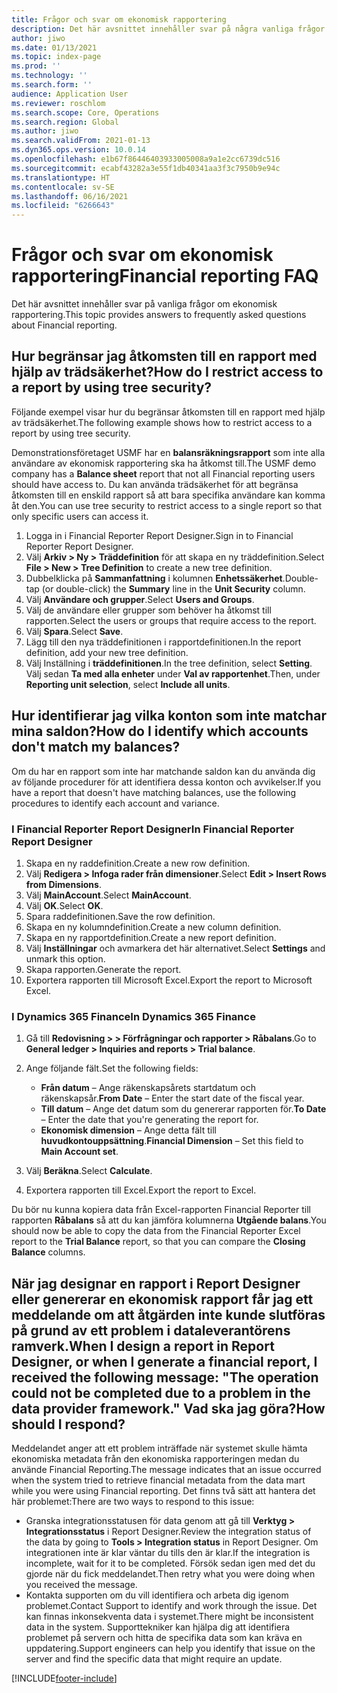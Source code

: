 ```yaml
---
title: Frågor och svar om ekonomisk rapportering
description: Det här avsnittet innehåller svar på några vanliga frågor om ekonomisk rapportering.
author: jiwo
ms.date: 01/13/2021
ms.topic: index-page
ms.prod: ''
ms.technology: ''
ms.search.form: ''
audience: Application User
ms.reviewer: roschlom
ms.search.scope: Core, Operations
ms.search.region: Global
ms.author: jiwo
ms.search.validFrom: 2021-01-13
ms.dyn365.ops.version: 10.0.14
ms.openlocfilehash: e1b67f86446403933005008a9a1e2cc6739dc516
ms.sourcegitcommit: ecabf43282a3e55f1db40341aa3f3c7950b9e94c
ms.translationtype: HT
ms.contentlocale: sv-SE
ms.lasthandoff: 06/16/2021
ms.locfileid: "6266643"
---
```

# <a name="financial-reporting-faq"></a><span data-ttu-id="7c2b1-103">Frågor och svar om ekonomisk rapportering</span><span class="sxs-lookup"><span data-stu-id="7c2b1-103">Financial reporting FAQ</span></span>

<span data-ttu-id="7c2b1-104">Det här avsnittet innehåller svar på vanliga frågor om ekonomisk rapportering.</span><span class="sxs-lookup"><span data-stu-id="7c2b1-104">This topic provides answers to frequently asked questions about Financial reporting.</span></span>

## <a name="how-do-i-restrict-access-to-a-report-by-using-tree-security"></a><span data-ttu-id="7c2b1-105">Hur begränsar jag åtkomsten till en rapport med hjälp av trädsäkerhet?</span><span class="sxs-lookup"><span data-stu-id="7c2b1-105">How do I restrict access to a report by using tree security?</span></span>

<span data-ttu-id="7c2b1-106">Följande exempel visar hur du begränsar åtkomsten till en rapport med hjälp av trädsäkerhet.</span><span class="sxs-lookup"><span data-stu-id="7c2b1-106">The following example shows how to restrict access to a report by using tree security.</span></span>

<span data-ttu-id="7c2b1-107">Demonstrationsföretaget USMF har en **balansräkningsrapport** som inte alla användare av ekonomisk rapportering ska ha åtkomst till.</span><span class="sxs-lookup"><span data-stu-id="7c2b1-107">The USMF demo company has a **Balance sheet** report that not all Financial reporting users should have access to.</span></span> <span data-ttu-id="7c2b1-108">Du kan använda trädsäkerhet för att begränsa åtkomsten till en enskild rapport så att bara specifika användare kan komma åt den.</span><span class="sxs-lookup"><span data-stu-id="7c2b1-108">You can use tree security to restrict access to a single report so that only specific users can access it.</span></span>

1. <span data-ttu-id="7c2b1-109">Logga in i Financial Reporter Report Designer.</span><span class="sxs-lookup"><span data-stu-id="7c2b1-109">Sign in to Financial Reporter Report Designer.</span></span>
2. <span data-ttu-id="7c2b1-110">Välj **Arkiv \> Ny \> Träddefinition** för att skapa en ny träddefinition.</span><span class="sxs-lookup"><span data-stu-id="7c2b1-110">Select **File \> New \> Tree Definition** to create a new tree definition.</span></span>
3. <span data-ttu-id="7c2b1-111">Dubbelklicka på **Sammanfattning** i kolumnen **Enhetssäkerhet**.</span><span class="sxs-lookup"><span data-stu-id="7c2b1-111">Double-tap (or double-click) the **Summary** line in the **Unit Security** column.</span></span>
4. <span data-ttu-id="7c2b1-112">Välj **Användare och grupper**.</span><span class="sxs-lookup"><span data-stu-id="7c2b1-112">Select **Users and Groups**.</span></span>
5. <span data-ttu-id="7c2b1-113">Välj de användare eller grupper som behöver ha åtkomst till rapporten.</span><span class="sxs-lookup"><span data-stu-id="7c2b1-113">Select the users or groups that require access to the report.</span></span>
6. <span data-ttu-id="7c2b1-114">Välj **Spara**.</span><span class="sxs-lookup"><span data-stu-id="7c2b1-114">Select **Save**.</span></span>
7. <span data-ttu-id="7c2b1-115">Lägg till den nya träddefinitionen i rapportdefinitionen.</span><span class="sxs-lookup"><span data-stu-id="7c2b1-115">In the report definition, add your new tree definition.</span></span>
8. <span data-ttu-id="7c2b1-116">Välj Inställning i **träddefinitionen**.</span><span class="sxs-lookup"><span data-stu-id="7c2b1-116">In the tree definition, select **Setting**.</span></span> <span data-ttu-id="7c2b1-117">Välj sedan **Ta med alla enheter** under **Val av rapportenhet**.</span><span class="sxs-lookup"><span data-stu-id="7c2b1-117">Then, under **Reporting unit selection**, select **Include all units**.</span></span>

## <a name="how-do-i-identify-which-accounts-dont-match-my-balances"></a><span data-ttu-id="7c2b1-118">Hur identifierar jag vilka konton som inte matchar mina saldon?</span><span class="sxs-lookup"><span data-stu-id="7c2b1-118">How do I identify which accounts don't match my balances?</span></span>

<span data-ttu-id="7c2b1-119">Om du har en rapport som inte har matchande saldon kan du använda dig av följande procedurer för att identifiera dessa konton och avvikelser.</span><span class="sxs-lookup"><span data-stu-id="7c2b1-119">If you have a report that doesn't have matching balances, use the following procedures to identify each account and variance.</span></span>

### <a name="in-financial-reporter-report-designer"></a><span data-ttu-id="7c2b1-120">I Financial Reporter Report Designer</span><span class="sxs-lookup"><span data-stu-id="7c2b1-120">In Financial Reporter Report Designer</span></span>

1. <span data-ttu-id="7c2b1-121">Skapa en ny raddefinition.</span><span class="sxs-lookup"><span data-stu-id="7c2b1-121">Create a new row definition.</span></span>
2. <span data-ttu-id="7c2b1-122">Välj **Redigera \> Infoga rader från dimensioner**.</span><span class="sxs-lookup"><span data-stu-id="7c2b1-122">Select **Edit \> Insert Rows from Dimensions**.</span></span>
3. <span data-ttu-id="7c2b1-123">Välj **MainAccount**.</span><span class="sxs-lookup"><span data-stu-id="7c2b1-123">Select **MainAccount**.</span></span>
4. <span data-ttu-id="7c2b1-124">Välj **OK**.</span><span class="sxs-lookup"><span data-stu-id="7c2b1-124">Select **OK**.</span></span>
5. <span data-ttu-id="7c2b1-125">Spara raddefinitionen.</span><span class="sxs-lookup"><span data-stu-id="7c2b1-125">Save the row definition.</span></span>
6. <span data-ttu-id="7c2b1-126">Skapa en ny kolumndefinition.</span><span class="sxs-lookup"><span data-stu-id="7c2b1-126">Create a new column definition.</span></span>
7. <span data-ttu-id="7c2b1-127">Skapa en ny rapportdefinition.</span><span class="sxs-lookup"><span data-stu-id="7c2b1-127">Create a new report definition.</span></span>
8. <span data-ttu-id="7c2b1-128">Välj **Inställningar** och avmarkera det här alternativet.</span><span class="sxs-lookup"><span data-stu-id="7c2b1-128">Select **Settings** and unmark this option.</span></span>
9. <span data-ttu-id="7c2b1-129">Skapa rapporten.</span><span class="sxs-lookup"><span data-stu-id="7c2b1-129">Generate the report.</span></span> 
10. <span data-ttu-id="7c2b1-130">Exportera rapporten till Microsoft Excel.</span><span class="sxs-lookup"><span data-stu-id="7c2b1-130">Export the report to Microsoft Excel.</span></span>

### <a name="in-dynamics-365-finance"></a><span data-ttu-id="7c2b1-131">I Dynamics 365 Finance</span><span class="sxs-lookup"><span data-stu-id="7c2b1-131">In Dynamics 365 Finance</span></span>

1. <span data-ttu-id="7c2b1-132">Gå till **Redovisning \> > Förfrågningar och rapporter \> Råbalans**.</span><span class="sxs-lookup"><span data-stu-id="7c2b1-132">Go to **General ledger \> Inquiries and reports \> Trial balance**.</span></span>
2. <span data-ttu-id="7c2b1-133">Ange följande fält.</span><span class="sxs-lookup"><span data-stu-id="7c2b1-133">Set the following fields:</span></span>

    - <span data-ttu-id="7c2b1-134">**Från datum** – Ange räkenskapsårets startdatum och räkenskapsår.</span><span class="sxs-lookup"><span data-stu-id="7c2b1-134">**From Date** – Enter the start date of the fiscal year.</span></span>
    - <span data-ttu-id="7c2b1-135">**Till datum** – Ange det datum som du genererar rapporten för.</span><span class="sxs-lookup"><span data-stu-id="7c2b1-135">**To Date** – Enter the date that you're generating the report for.</span></span>
    - <span data-ttu-id="7c2b1-136">**Ekonomisk dimension** – Ange detta fält till **huvudkontouppsättning**.</span><span class="sxs-lookup"><span data-stu-id="7c2b1-136">**Financial Dimension** – Set this field to **Main Account set**.</span></span>

3. <span data-ttu-id="7c2b1-137">Välj **Beräkna**.</span><span class="sxs-lookup"><span data-stu-id="7c2b1-137">Select **Calculate**.</span></span>
4. <span data-ttu-id="7c2b1-138">Exportera rapporten till Excel.</span><span class="sxs-lookup"><span data-stu-id="7c2b1-138">Export the report to Excel.</span></span>

<span data-ttu-id="7c2b1-139">Du bör nu kunna kopiera data från Excel-rapporten Financial Reporter till rapporten **Råbalans** så att du kan jämföra kolumnerna **Utgående balans**.</span><span class="sxs-lookup"><span data-stu-id="7c2b1-139">You should now be able to copy the data from the Financial Reporter Excel report to the **Trial Balance** report, so that you can compare the **Closing Balance** columns.</span></span>

## <a name="when-i-design-a-report-in-report-designer-or-when-i-generate-a-financial-report-i-received-the-following-message-the-operation-could-not-be-completed-due-to-a-problem-in-the-data-provider-framework-how-should-i-respond"></a><span data-ttu-id="7c2b1-140">När jag designar en rapport i Report Designer eller genererar en ekonomisk rapport får jag ett meddelande om att åtgärden inte kunde slutföras på grund av ett problem i dataleverantörens ramverk.</span><span class="sxs-lookup"><span data-stu-id="7c2b1-140">When I design a report in Report Designer, or when I generate a financial report, I received the following message: "The operation could not be completed due to a problem in the data provider framework."</span></span> <span data-ttu-id="7c2b1-141">Vad ska jag göra?</span><span class="sxs-lookup"><span data-stu-id="7c2b1-141">How should I respond?</span></span>

<span data-ttu-id="7c2b1-142">Meddelandet anger att ett problem inträffade när systemet skulle hämta ekonomiska metadata från den ekonomiska rapporteringen medan du använde Financial Reporting.</span><span class="sxs-lookup"><span data-stu-id="7c2b1-142">The message indicates that an issue occurred when the system tried to retrieve financial metadata from the data mart while you were using Financial reporting.</span></span> <span data-ttu-id="7c2b1-143">Det finns två sätt att hantera det här problemet:</span><span class="sxs-lookup"><span data-stu-id="7c2b1-143">There are two ways to respond to this issue:</span></span>

- <span data-ttu-id="7c2b1-144">Granska integrationsstatusen för data genom att gå till **Verktyg \> Integrationsstatus** i Report Designer.</span><span class="sxs-lookup"><span data-stu-id="7c2b1-144">Review the integration status of the data by going to **Tools \> Integration status** in Report Designer.</span></span> <span data-ttu-id="7c2b1-145">Om integrationen inte är klar väntar du tills den är klar.</span><span class="sxs-lookup"><span data-stu-id="7c2b1-145">If the integration is incomplete, wait for it to be completed.</span></span> <span data-ttu-id="7c2b1-146">Försök sedan igen med det du gjorde när du fick meddelandet.</span><span class="sxs-lookup"><span data-stu-id="7c2b1-146">Then retry what you were doing when you received the message.</span></span>
- <span data-ttu-id="7c2b1-147">Kontakta supporten om du vill identifiera och arbeta dig igenom problemet.</span><span class="sxs-lookup"><span data-stu-id="7c2b1-147">Contact Support to identify and work through the issue.</span></span> <span data-ttu-id="7c2b1-148">Det kan finnas inkonsekventa data i systemet.</span><span class="sxs-lookup"><span data-stu-id="7c2b1-148">There might be inconsistent data in the system.</span></span> <span data-ttu-id="7c2b1-149">Supporttekniker kan hjälpa dig att identifiera problemet på servern och hitta de specifika data som kan kräva en uppdatering.</span><span class="sxs-lookup"><span data-stu-id="7c2b1-149">Support engineers can help you identify that issue on the server and find the specific data that might require an update.</span></span>

[!INCLUDE[footer-include](../../includes/footer-banner.md)]
